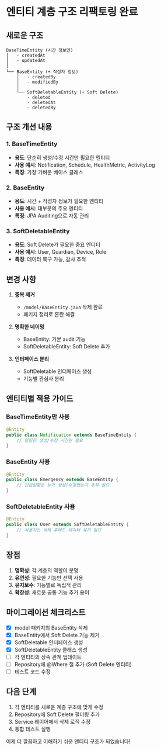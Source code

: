 # 엔티티 계층 구조 리팩토링 완료

## 새로운 구조

```
BaseTimeEntity (시간 정보만)
│   - createdAt
│   - updatedAt
│
└── BaseEntity (+ 작성자 정보)
    │   - createdBy
    │   - modifiedBy
    │
    └── SoftDeletableEntity (+ Soft Delete)
        - deleted
        - deletedAt
        - deletedBy
```

## 구조 개선 내용

### 1. BaseTimeEntity
- **용도**: 단순히 생성/수정 시간만 필요한 엔티티
- **사용 예시**: Notification, Schedule, HealthMetric, ActivityLog
- **특징**: 가장 가벼운 베이스 클래스

### 2. BaseEntity
- **용도**: 시간 + 작성자 정보가 필요한 엔티티
- **사용 예시**: 대부분의 주요 엔티티
- **특징**: JPA Auditing으로 자동 관리

### 3. SoftDeletableEntity
- **용도**: Soft Delete가 필요한 중요 엔티티
- **사용 예시**: User, Guardian, Device, Role
- **특징**: 데이터 복구 가능, 감사 추적

## 변경 사항

1. **중복 제거**
   - `/model/BaseEntity.java` 삭제 완료
   - 패키지 정리로 혼란 해결

2. **명확한 네이밍**
   - BaseEntity: 기본 audit 기능
   - SoftDeletableEntity: Soft Delete 추가

3. **인터페이스 분리**
   - SoftDeletable 인터페이스 생성
   - 기능별 관심사 분리

## 엔티티별 적용 가이드

### BaseTimeEntity만 사용
```java
@Entity
public class Notification extends BaseTimeEntity {
    // 알림은 생성/수정 시간만 필요
}
```

### BaseEntity 사용
```java
@Entity
public class Emergency extends BaseEntity {
    // 긴급상황은 누가 생성/수정했는지 추적 필요
}
```

### SoftDeletableEntity 사용
```java
@Entity
public class User extends SoftDeletableEntity {
    // 사용자는 삭제 후에도 데이터 유지 필요
}
```

## 장점

1. **명확성**: 각 계층의 역할이 분명
2. **유연성**: 필요한 기능만 선택 사용
3. **유지보수**: 기능별로 독립적 관리
4. **확장성**: 새로운 공통 기능 추가 용이

## 마이그레이션 체크리스트

- [x] model 패키지의 BaseEntity 삭제
- [x] BaseEntity에서 Soft Delete 기능 제거
- [x] SoftDeletable 인터페이스 생성
- [x] SoftDeletableEntity 클래스 생성
- [ ] 각 엔티티의 상속 관계 업데이트
- [ ] Repository에 @Where 절 추가 (Soft Delete 엔티티)
- [ ] 테스트 코드 수정

## 다음 단계

1. 각 엔티티를 새로운 계층 구조에 맞게 수정
2. Repository에 Soft Delete 필터링 추가
3. Service 레이어에서 삭제 로직 수정
4. 통합 테스트 실행

이제 더 깔끔하고 이해하기 쉬운 엔티티 구조가 되었습니다!